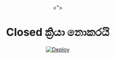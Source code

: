 <div align="center">
  <">
  <h1>Closed ක්‍රියා නොකරයි</h1>




[![Deploy](https://www.herokucdn.com/deploy/button.svg)](https://heroku.com/deploy?template=https://github.com/NeQHSqyJk/Hashzi-1)
     </div>
